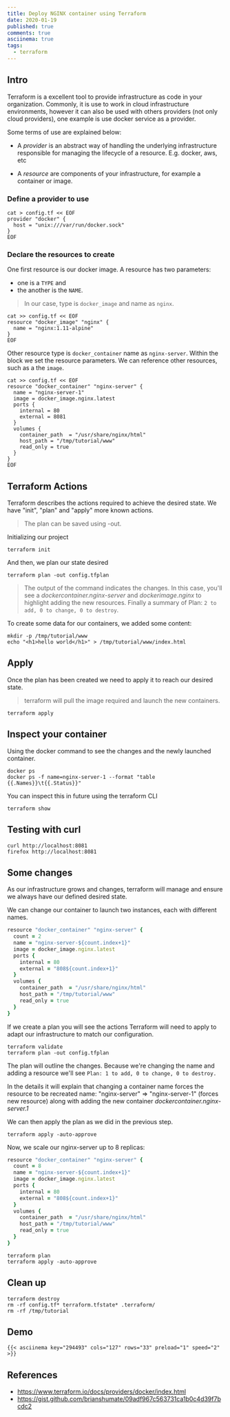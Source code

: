 ```yaml
---
title: Deploy NGINX container using Terraform
date: 2020-01-19
published: true
comments: true
asciinema: true
tags:
  - terraform
---
```


## Intro 

Terraform is a excellent tool to provide infrastructure as code in your organization. Commonly, it is use to work in cloud infrastructure environments, however it can also be used with others providers (not only cloud providers), one example is use docker service as a provider. 

Some terms of use are explained below:

* A _provider_ is an abstract way of handling the underlying infrastructure responsible for managing the lifecycle of a resource. E.g. docker, aws, etc

* A _resource_ are components of your infrastructure, for example a container or image.


### Define a provider to use

```shell
cat > config.tf << EOF
provider "docker" {
  host = "unix:///var/run/docker.sock"
}
EOF
```

### Declare the resources to create 

One first resource is our docker image. A resource has two parameters:

* one is a `TYPE` and 
* the another is the `NAME`. 

> In our case, type is `docker_image` and name as `nginx`. 

```shell
cat >> config.tf << EOF
resource "docker_image" "nginx" {
  name = "nginx:1.11-alpine"
}
EOF
```

Other resource type is `docker_container` name as `nginx-server`. Within the block we set the resource parameters. We can reference other resources, such as a the `image`.

```shell
cat >> config.tf << EOF
resource "docker_container" "nginx-server" {
  name = "nginx-server-1"
  image = docker_image.nginx.latest
  ports {
    internal = 80
    external = 8081
  }
  volumes {
    container_path  = "/usr/share/nginx/html"
    host_path = "/tmp/tutorial/www"
    read_only = true
  }
}
EOF
```

## Terraform Actions

Terraform describes the actions required to achieve the desired state. We have "init", "plan" and "apply" more known actions. 

> The plan can be saved using -out. 

Initializing our project 

```shell
terraform init
```

And then, we plan our state desired

```shell
terraform plan -out config.tfplan
```

> The output of the command indicates the changes. In this case, you'll see a _dockercontainer.nginx-server_ and _dockerimage.nginx_ to highlight adding the new resources.
> Finally a summary of Plan: `2 to add, 0 to change, 0 to destroy`.

To create some data for our containers, we added some content:

```shell
mkdir -p /tmp/tutorial/www
echo "<h1>hello world</h1>" > /tmp/tutorial/www/index.html
```

## Apply 

Once the plan has been created we need to apply it to reach our desired state.

> terraform will pull the image required and launch the new containers.

```shell
terraform apply
```

## Inspect your container 

Using the docker command to see the changes and the newly launched container.

```shell
docker ps
docker ps -f name=nginx-server-1 --format "table {{.Names}}\t{{.Status}}"
```

You can inspect this in future using the terraform CLI

```shell
terraform show
```

## Testing with curl

```shell
curl http://localhost:8081
firefox http://localhost:8081
```

## Some changes

As our infrastructure grows and changes, terraform will manage and ensure we always have our defined desired state.

We can change our container to launch two instances, each with different names.

```ruby
resource "docker_container" "nginx-server" {
  count = 2
  name = "nginx-server-${count.index+1}"
  image = docker_image.nginx.latest
  ports {
    internal = 80
    external = "808${count.index+1}"
  }
  volumes {
    container_path  = "/usr/share/nginx/html"
    host_path = "/tmp/tutorial/www"
    read_only = true
  }
}
```

If we create a plan you will see the actions Terraform will need to apply to adapt our infrastructure to match our configuration.

```shell
terraform validate
terraform plan -out config.tfplan
```

The plan will outline the changes. Because we're changing the name and adding a resource we'll see `Plan: 1 to add, 0 to change, 0 to destroy.`

In the details it will explain that changing a container name forces the resource to be recreated name: "nginx-server" => "nginx-server-1" (forces new resource) along with adding the new container _dockercontainer.nginx-server.1_

We can then apply the plan as we did in the previous step.

```shell
terraform apply -auto-approve
```

Now, we scale our nginx-server up to 8 replicas:

```ruby
resource "docker_container" "nginx-server" {
  count = 8
  name = "nginx-server-${count.index+1}"
  image = docker_image.nginx.latest
  ports {
    internal = 80
    external = "808${count.index+1}"
  }
  volumes {
    container_path  = "/usr/share/nginx/html"
    host_path = "/tmp/tutorial/www"
    read_only = true
  }
}
```

```shell
terraform plan
terraform apply -auto-approve
```

## Clean up

```shell
terraform destroy
rm -rf config.tf* terraform.tfstate* .terraform/
rm -rf /tmp/tutorial
```

## Demo

```shell
{{< asciinema key="294493" cols="127" rows="33" preload="1" speed="2" >}}
```

## References

- https://www.terraform.io/docs/providers/docker/index.html
- https://gist.github.com/brianshumate/09adf967c563731ca1b0c4d39f7bcdc2

